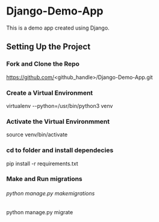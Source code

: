 # Django-Demo-App
This is a demo app created using  Django.

## Setting Up the Project

### Fork and Clone the Repo
https://github.com/<github_handle>/Django-Demo-App.git

### Create a Virtual Environment
virtualenv --python=/usr/bin/python3 venv

### Activate the Virtual Environmment
source venv/bin/activate

### cd to folder and install dependecies
pip install -r requirements.txt

### Make and Run migrations
###### python manage.py makemigrations
python manage.py migrate


